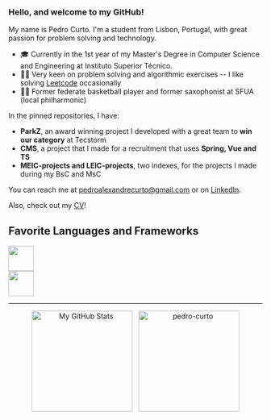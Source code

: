 ### Hello, and welcome to my GitHub!

My name is Pedro Curto. I'm a student from Lisbon, Portugal, with great passion for problem solving and technology.

- 🎓 Currently in the 1st year of my Master's Degree in Computer Science and Engineering at Instituto Superior Técnico.
- 👨‍💻 Very keen on problem solving and algorithmic exercises -- I like solving [Leetcode](https://leetcode.com/u/pedro_curto/) occasionally
- 🏀🎷 Former federate basketball player and former saxophonist at SFUA (local philharmonic)
  
In the pinned repositories, I have:
- **ParkZ**, an award winning project I developed with a great team to **win our category** at Tecstorm
- **CMS**, a project that I made for a recruitment that uses **Spring, Vue and TS**
- **MEIC-projects and LEIC-projects**, two indexes, for the projects I made during my BsC and MsC


You can reach me at [pedroalexandrecurto@gmail.com](mailto:pedroalexandrecurto@gmail.com) or on [LinkedIn](https://linkedin.com/in/pedro-curto).

Also, check out my [CV](https://pedro-curto.github.io/)!


## Favorite Languages and Frameworks
<div align="center">
  <p align="left">
    <img src="https://skillicons.dev/icons?i=python,cpp,c,java,ts" height="50px"/>
    <br/>
    <img src="https://skillicons.dev/icons?i=spring,vue,pytorch" height="50px"/>
  </p>
</div>

---

<div align="center">
  <p align="center">
    <img alt="My GitHub Stats" src="https://github-readme-stats.vercel.app/api?username=pedro-curto&show_icons=true&count_private=true&theme=holi" height="200px"/>
  &nbsp;
	  <img src="https://github-readme-stats.vercel.app/api/top-langs?username=pedro-curto&langs_count=10&show_icons=true&locale=en&layout=compact&theme=holi" alt="pedro-curto" height="200px"/>
  <br/>
  </p>
</div>
